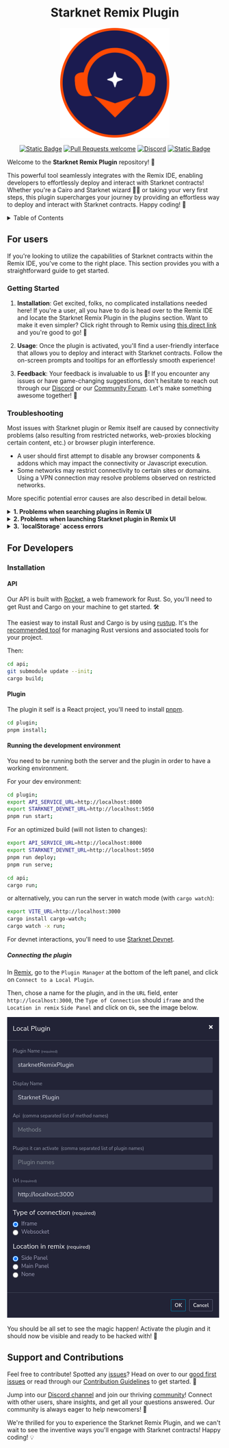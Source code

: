 <div align="center">
 <h1> Starknet Remix Plugin </h1>
</div>

<!-- markdownlint-disable -->
<div align="center">
  <img src="docs/images/starknet-remix-logo.svg" height="256"/>
</div>

<div align="center">

[![Static Badge](https://img.shields.io/badge/Try_it_out!-2f6df2)](https://remix.ethereum.org/#activate=Starknet)
[![Pull Requests welcome](https://img.shields.io/badge/PRs-welcome-ff69b4.svg?style=flat-square)](https://github.com/NethermindEth/Starknet-remix-plugin/issues)
[![Discord](https://img.shields.io/discord/629004402170134531?label=Discord)](https://discord.com/invite/PaCMRFdvWT)
[![Static Badge](https://img.shields.io/badge/Telegram-2AABEE)](https://t.me/StarknetRemixPlugin)

</div>

Welcome to the **Starknet Remix Plugin** repository! 🎉 

This powerful tool seamlessly integrates with the Remix IDE, enabling developers to effortlessly deploy and interact with Starknet contracts! Whether you're a Cairo and Starknet wizard 🧙‍♂️ or taking your very first steps, this plugin supercharges your journey by providing an effortless way to deploy and interact with Starknet contracts. Happy coding! 🚀

<details> 
<summary>Table of Contents</summary>

- [Starknet Remix Plugin](#Starknet-remix-plugin)
  - [For Users](#for-users)
    - [Getting Started](#getting-started)
      - Installation
      - Usage
      - Feedback
  - [For Developers](#for-developers)
    - [Installation](#installation)
      - [API](#api)
      - [Plugin](#plugin)
    - [Running the Development Environment](#running-the-development-environment)
      - [Connecting the Plugin](#connecting-the-plugin)
  - [Support and Contributions](#support-and-contributions)

</details>

## For users

If you're looking to utilize the capabilities of Starknet contracts within the Remix IDE, you've come to the right place. This section provides you with a straightforward guide to get started.

### Getting Started

1. **Installation**: Get excited, folks, no complicated installations needed here! If you're a user, all you have to do is head over to the Remix IDE and locate the Starknet Remix Plugin in the plugins section. Want to make it even simpler? Click right through to Remix using [this direct link](https://remix.ethereum.org/#activate=Starknet) and you're good to go! 🎉

2. **Usage**: Once the plugin is activated, you'll find a user-friendly interface that allows you to deploy and interact with Starknet contracts. Follow the on-screen prompts and tooltips for an effortlessly smooth experience!

3. **Feedback**: Your feedback is invaluable to us 🌟! If you encounter any issues or have game-changing suggestions, don't hesitate to reach out through our [Discord](https://discord.com/invite/PaCMRFdvWT) or our [Community Forum](https://community.nethermind.io/). Let's make something awesome together! 🤝

### Troubleshooting

Most issues with Starknet plugin or Remix itself are caused by connectivity problems (also resulting from restricted networks, web-proxies blocking certain content, etc.) or browser plugin interference. 
- A user should first attempt to disable any browser components & addons which may impact the connectivity or Javascript execution. 
- Some networks may restrict connectivity to certain sites or domains. Using a VPN connection may resolve problems observed on restricted networks.

More specific potential error causes are also described in detail below. 

<details>
<summary><strong>1. Problems when searching plugins in Remix UI</strong></summary>  
<br/>
Searching for online plugins in Remix IDE may return blank or otherwise incorrect content, such as on screenshot below:

![Plugin search not working](docs/images/plugin-search-error.png)
Ensure that the following URL is accessible from a web browser, and that a JSON metadata code is returned -  
https://raw.githubusercontent.com/ethereum/remix-plugins-directory/master/build/metadata.json :

![Correct plugin metadata](docs/images/plugin-metadata-connectivity.png)

</details>

<details>
<summary><strong>2. Problems when launching Starknet plugin in Remix UI</strong></summary> 
<br/>  
Starknet plugin launch issues may be caused by connectivity errors or plugin components being unavailable. This can be tested from web browser, as indicated below:

- https://cairo-remix.nethermind.io should respond with blank page (advanced: viewing page source will reveal a React component entry HTML markup) - no errors should be reported by the browser
- https://cairo-remix-api.nethermind.io/health should respond with `OK`
- https://starknet-remix-devnet.nethermind.io/predeployed_accounts should respond with JSON text describing predeployed Starknet accounts
</details>

<details>
<summary><strong>3. `localStorage` access errors</strong></summary>  
<br/>
The following error indicates that the browser is blocking access to `localStorage` element of the webpage:

![localStorage access error](docs/images/plugin-localStorage-error.png)
Possible causes:
  
   - Chrome is launched in incognito mode
   - Chrome setting "Block third-party cookies" is activated (see [chrome://settings/cookies](chrome://settings/cookies)):
![Chrome cookies settings](docs/images/plugin-chrome-cookies-settings.png)
Note: even with "Block third-party cookies" activate, exceptions can be added to a whitelist - the whitelist must include:
     - https://remix.ethereum.org
     - https://cairo-remix-test.nethermind.io
   - ...also see this [link](https://stackoverflow.com/questions/30481516/iframe-in-chrome-error-failed-to-read-localstorage-from-window-access-deni) for potential hints.
</details>

## For Developers

### Installation

#### API

Our API is built with [Rocket](https://rocket.rs/), a web framework for Rust. So, you'll need to get Rust and Cargo on your machine to get started. 🛠️

The easiest way to install Rust and Cargo is by using [rustup](https://rustup.rs/). It's the [recommended tool](https://www.rust-lang.org/tools/install) for managing Rust versions and associated tools for your project.

Then:

```bash
cd api;
git submodule update --init;
cargo build;
```

#### Plugin

The plugin it self is a React project, you'll need to install [pnpm](https://pnpm.io/installation#using-npm).

```bash
cd plugin;
pnpm install;
```

#### Running the development environment

You need to be running both the server and the plugin in order to have a working environment.

For your dev environment:

```bash
cd plugin;
export API_SERVICE_URL=http://localhost:8000
export STARKNET_DEVNET_URL=http://localhost:5050
pnpm run start;
```

For an optimized build (will not listen to changes):
```bash
export API_SERVICE_URL=http://localhost:8000
export STARKNET_DEVNET_URL=http://localhost:5050
pnpm run deploy;
pnpm run serve;
```

```bash
cd api;
cargo run;
```

or alternatively, you can run the server in watch mode (with `cargo watch`):

```bash
export VITE_URL=http://localhost:3000
cargo install cargo-watch;
cargo watch -x run;
```

For devnet interactions, you'll need to use [Starknet Devnet](https://github.com/Shard-Labs/Starknet-devnet).

##### Connecting the plugin

In [Remix](http://remix-alpha.ethereum.org/), go to the `Plugin Manager` at the bottom of the left panel, and click on `Connect to a Local Plugin`.

Then, chose a name for the plugin, and in the `URL` field, enter `http://localhost:3000`, the `Type of Connection` should `iframe` and the `Location in remix` `Side Panel` and click on `Ok`, see the image below.

![Plugin Manager](./docs/images/plugin-import.png)

You should be all set to see the magic happen! Activate the plugin and it should now be visible and ready to be hacked with! 🚀

## Support and Contributions

Feel free to contribute! Spotted any [issues](https://github.com/NethermindEth/Starknet-remix-plugin/issues)? Head on over to our [good first issues](https://github.com/NethermindEth/Starknet-remix-plugin/issues?q=is%3Aissue+is%3Aopen+label%3A%22good+first+issue%22) or read through our [Contribution Guidelines](/docs/CONTRIBUTING.md) to get started. 📝

Jump into our [Discord channel](https://discord.com/invite/PaCMRFdvWT) and join our thriving [community](https://community.nethermind.io/)! Connect with other users, share insights, and get all your questions answered. Our community is always eager to help newcomers! 🤝

We're thrilled for you to experience the Starknet Remix Plugin, and we can't wait to see the inventive ways you'll engage with Starknet contracts! Happy coding! 💡

